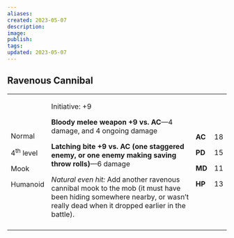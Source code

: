 ```yaml
---
aliases: 
created: 2023-05-07
description: 
image: 
publish: 
tags: 
updated: 2023-05-07
---
```


## Ravenous Cannibal

<table>
<colgroup>
<col style="width: 16%" />
<col style="width: 72%" />
<col style="width: 5%" />
<col style="width: 5%" />
</colgroup>
<tbody>
<tr class="odd">
<td><p>Normal</p>
<p>4<sup>th</sup> level</p>
<p>Mook</p>
<p>Humanoid</p></td>
<td><p>Initiative: +9</p>
<p><strong>Bloody melee weapon +9 vs. AC</strong>—4 damage, and 4
ongoing damage</p>
<p><strong>Latching bite +9 vs. AC (one staggered enemy, or one enemy
making saving throw rolls)</strong>—6 damage</p>
<p><em>Natural even hit:</em> Add another ravenous cannibal mook to the
mob (it must have been hiding somewhere nearby, or wasn’t really dead
when it dropped earlier in the battle).</p></td>
<td><p><strong>AC</strong></p>
<p><strong>PD</strong></p>
<p><strong>MD</strong></p>
<p><strong>HP</strong></p></td>
<td><p>18</p>
<p>15</p>
<p>11</p>
<p>13</p></td>
</tr>
<tr class="even">
<td></td>
<td></td>
<td></td>
<td></td>
</tr>
</tbody>
</table>



